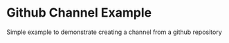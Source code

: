 # Github Channel Example

Simple example to demonstrate creating a channel from a github repository
